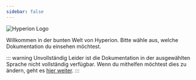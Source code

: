```yaml
---
sidebar: false
---
```


<img :src="$withBase('/hyperion-logo.png')" alt="Hyperion Logo">

Willkommen in der bunten Welt von Hyperion. Bitte wähle aus, welche Dokumentation du einsehen möchtest.

<div class="flex flex-center no-decoration">
  <MainSection title="Benutzer" text="Installation, Konfiguration und erweiterte Informationen" to="/de/user" disabled/>
  <MainSection title="Effekte" text="Lerne wie man Effekte entwickelt" to="/de/effects" disabled />
  <MainSection title="JSON API" text="Lerne wie du mit der API interagieren kannst" to="/de/json" disabled />
</div>

::: warning Unvollständig
Leider ist die Dokumentation in der ausgewählten Sprache nicht vollständig verfügbar. Wenn du mithelfen möchtest dies zu ändern, geht es [hier weiter](https://github.com/hyperion-project/hyperion.ng/blob/master/docs/README.md).
:::